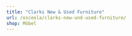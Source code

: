 ```yaml
---
title: "Clarks New & Used Furniture"
url: /osceola/clarks-new-und-used-furniture/
shop: Möbel
---
```

